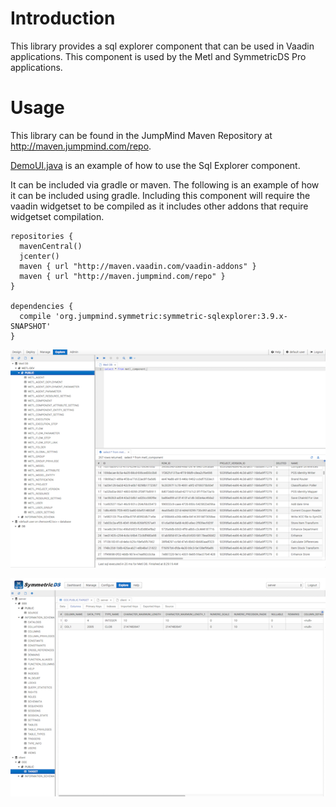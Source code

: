 # Introduction

This library provides a sql explorer component that can be used in Vaadin applications.  This component is used by the Metl and SymmetricDS Pro applications.

# Usage

This library can be found in the JumpMind Maven Repository at http://maven.jumpmind.com/repo.

[DemoUI.java](src/test/java/org/jumpmind/vaadin/ui/sqlexplorer/DemoUI.java) is an example of how to use the Sql Explorer component.

It can be included via gradle or maven.  The following is an example of how it can be included using gradle.  Including this component will require the vaadin widgetset to be compiled as it includes other addons that require widgetset compilation.
```
repositories {
  mavenCentral()    
  jcenter()        
  maven { url "http://maven.vaadin.com/vaadin-addons" }  
  maven { url "http://maven.jumpmind.com/repo" }
}

dependencies {
  compile 'org.jumpmind.symmetric:symmetric-sqlexplorer:3.9.x-SNAPSHOT'
}
```

<p align="center">
  <img src='src/test/screenshots/screenshot2.png?raw=true' />
</p>

<p align="center">
  <img src='src/test/screenshots/screenshot1.png?raw=true' />
</p>


